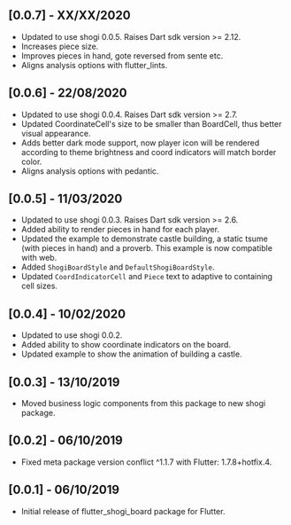 ## [0.0.7] - XX/XX/2020

* Updated to use shogi 0.0.5. Raises Dart sdk version >= 2.12.
* Increases piece size.
* Improves pieces in hand, gote reversed from sente etc.
* Aligns analysis options with flutter_lints.

## [0.0.6] - 22/08/2020

* Updated to use shogi 0.0.4. Raises Dart sdk version >= 2.7.
* Updated CoordinateCell's size to be smaller than BoardCell, thus better visual appearance.
* Adds better dark mode support, now player icon will be rendered according to theme brightness and coord indicators will match border color.
* Aligns analysis options with pedantic.

## [0.0.5] - 11/03/2020

* Updated to use shogi 0.0.3. Raises Dart sdk version >= 2.6.
* Added ability to render pieces in hand for each player.
* Updated the example to demonstrate castle building, a static tsume (with pieces in hand) and a proverb. This example is now compatible with web.
* Added `ShogiBoardStyle` and `DefaultShogiBoardStyle`.
* Updated `CoordIndicatorCell` and `Piece` text to adaptive to containing cell sizes.

## [0.0.4] - 10/02/2020

* Updated to use shogi 0.0.2.
* Added ability to show coordinate indicators on the board.
* Updated example to show the animation of building a castle.

## [0.0.3] - 13/10/2019

* Moved business logic components from this package to new shogi package.

## [0.0.2] - 06/10/2019

* Fixed meta package version conflict ^1.1.7 with Flutter: 1.7.8+hotfix.4.

## [0.0.1] - 06/10/2019

* Initial release of flutter_shogi_board package for Flutter.
